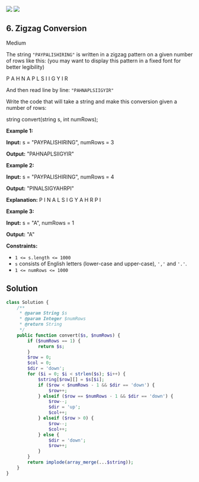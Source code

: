 [![](https://img.shields.io/github/stars/LeetCode-in-Ruby/LeetCode-in-Ruby?label=Stars&style=flat-square)](https://github.com/LeetCode-in-Ruby/LeetCode-in-Ruby)
[![](https://img.shields.io/github/forks/LeetCode-in-Ruby/LeetCode-in-Ruby?label=Fork%20me%20on%20GitHub%20&style=flat-square)](https://github.com/LeetCode-in-Ruby/LeetCode-in-Ruby/fork)

## 6\. Zigzag Conversion

Medium

The string `"PAYPALISHIRING"` is written in a zigzag pattern on a given number of rows like this: (you may want to display this pattern in a fixed font for better legibility)

P A H N A P L S I I G Y I R 

And then read line by line: `"PAHNAPLSIIGYIR"`

Write the code that will take a string and make this conversion given a number of rows:

string convert(string s, int numRows); 

**Example 1:**

**Input:** s = "PAYPALISHIRING", numRows = 3

**Output:** "PAHNAPLSIIGYIR" 

**Example 2:**

**Input:** s = "PAYPALISHIRING", numRows = 4

**Output:** "PINALSIGYAHRPI"

**Explanation:** P I N A L S I G Y A H R P I 

**Example 3:**

**Input:** s = "A", numRows = 1

**Output:** "A" 

**Constraints:**

*   `1 <= s.length <= 1000`
*   `s` consists of English letters (lower-case and upper-case), `','` and `'.'`.
*   `1 <= numRows <= 1000`

## Solution

```php
class Solution {
    /**
     * @param String $s
     * @param Integer $numRows
     * @return String
     */
    public function convert($s, $numRows) {
        if ($numRows == 1) {
            return $s;
        }
        $row = 0;
        $col = 0;
        $dir = 'down';
        for ($i = 0; $i < strlen($s); $i++) {
            $string[$row][] = $s[$i];
            if ($row < $numRows - 1 && $dir == 'down') {
                $row++;
            } elseif ($row == $numRows - 1 && $dir == 'down') {
                $row--;
                $dir = 'up';
                $col++;
            } elseif ($row > 0) {
                $row--;
                $col++;
            } else {
                $dir = 'down';
                $row++;
            }
        }
        return implode(array_merge(...$string));
    }
}
```